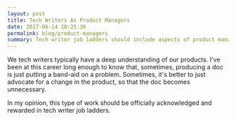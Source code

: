 ```yaml
---
layout: post
title: Tech Writers As Product Managers
date: 2017-06-14 18:25:30
permalink: blog/product-managers
summary: Tech writer job ladders should include aspects of product management.
---
```


We tech writers typically have a deep understanding of our products. I've been
at this career long enough to know that, sometimes, producing a doc is just
putting a band-aid on a problem. Sometimes, it's better to just advocate for
a change in the product, so that the doc becomes unnecessary.

In my opinion, this type of work should be officially acknowledged and
rewarded in tech writer job ladders.
